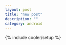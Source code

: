 ```yaml
---
layout: post
title: "new post"
description: ""
category: android
---
```

{% include cooler/setup %}
